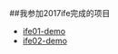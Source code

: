  ##我参加2017ife完成的项目
* [ife01-demo](https://supertraveler-lee.github.io/My-challenge-project/ife2017/ife01[html-css]/ife1.html)
* [ife02-demo](https://supertraveler-lee.github.io/My-challenge-project/ife2017/ife02[html-css]/ife2.html)